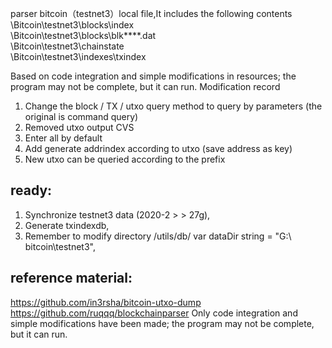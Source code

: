 parser bitcoin（testnet3）local file,It includes the following contents  
\Bitcoin\testnet3\blocks\index  
\Bitcoin\testnet3\blocks\blk****.dat  
\Bitcoin\testnet3\chainstate  
\Bitcoin\testnet3\indexes\txindex  

Based on code integration and simple modifications in resources; the program may not be complete, but it can run.
Modification record
1. Change the block / TX / utxo query method to query by parameters (the original is command query)
2. Removed utxo output CVS
3. Enter all by default
4. Add generate addrindex according to utxo (save address as key)
5. New utxo can be queried according to the prefix

## ready:
1. Synchronize testnet3 data (2020-2 > > 27g),
2. Generate txindexdb,
3. Remember to modify directory /utils/db/  var dataDir string = "G:\\ bitcoin\\testnet3",


## reference material:
https://github.com/in3rsha/bitcoin-utxo-dump  
https://github.com/ruqqq/blockchainparser
Only code integration and simple modifications have been made; the program may not be complete, but it can run.

